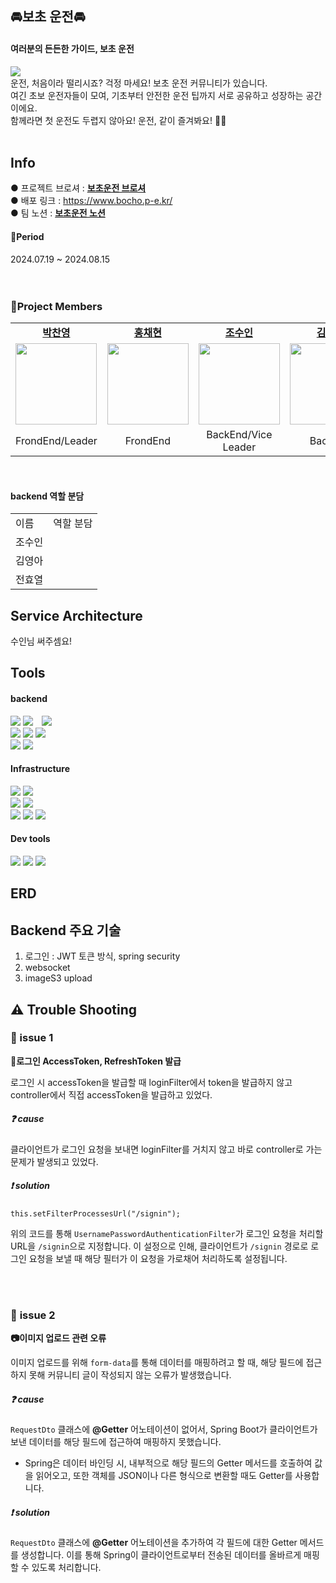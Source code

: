 ## 🚘보초 운전🚘
#### 여러분의 든든한 가이드, 보초 운전
 <img src="https://github.com/user-attachments/assets/48f4100d-6bbb-4cf5-9215-a4820a2d4bb1"></br>
운전, 처음이라 떨리시죠? 걱정 마세요! 보초 운전 커뮤니티가 있습니다. </br>
여긴 초보 운전자들이 모여, 기초부터 안전한 운전 팁까지 서로 공유하고 성장하는 공간이에요. </br>
함께라면 첫 운전도 두렵지 않아요! 운전, 같이 즐겨봐요! 🚗💨</br></br>

## Info
● 프로젝트 브로셔 : <a href="https://dolphin-pc.notion.site/8-13-21-be75fecc932b4a8b88d86d2b1835252c?pvs=4"><b>보초운전 브로셔</b></a></br>
● 배포 링크 :  https://www.bocho.p-e.kr/</br>
● 팀 노션 :  <a href="https://dolphin-pc.notion.site/e4ebb89570f24cdab88acbaf40f86f81?v=aad47b31de7b4ad0814f1604b1a6972d&pvs=74"><b>보초운전 노션</b></a></br>
#### 📆Period 
2024.07.19 ~ 2024.08.15</br></br></br>

### 🚜Project Members
<table>
  <tr>
    <td align="center"><a href="https://github.com/Dolphin-PC"><b>박찬영</b></a><br /></td>
    <td align="center"><a href="https://github.com/hyeon9808"><b>홍채현</b></a><br /></td>
    <td align="center"><a href="https://github.com/whtndls"><b>조수인</b></a><br /></td>
    <td align="center"><a href="https://github.com/young219257"><b>김영아</b></a><br /></td>
    <td align="center"><a href="https://github.com/hyoyeolking"><b>전효열</b></a><br /></td>
  </tr>
  <tr>
      <td align="center"><img src="https://github.com/user-attachments/assets/683f52f8-d8e4-4e9e-ac1f-a5ed7d4b032a" width="130px;" alt=""/><br /><sub></td>
      <td align="center"><img src="https://github.com/user-attachments/assets/a4aa44bc-4d59-46e7-8b74-b18d94a3186e" width="130px;" alt=""/><br /></td>
      <td align="center"><img src="https://github.com/user-attachments/assets/03eb0bf2-0ac1-4c7f-8f2d-06243c5be806" width="130px;" alt=""/><br /></td>
      <td align="center"><img src="https://github.com/user-attachments/assets/4bb46790-6183-44cc-b51b-270d36c71710" width="130px;" alt=""/><br /></td>
      <td align="center"><img src="https://github.com/user-attachments/assets/9ebc81f2-52ba-4b97-b6d3-07c4c21fe1f0" width="130px;" alt=""/><br /></td>
    </tr>
  <tr>
    <td align="center">FrondEnd/Leader</td>
    <td align="center">FrondEnd</td>
    <td align="center">BackEnd/Vice Leader</td>
    <td align="center">BackEnd</td>
    <td align="center">BackEnd</td>
  </tr>
</table></br>
       
#### backend 역할 분담
<table>
 <tr>
 <td>이름</td>
 <td>역할 분담</td>
</tr>
<tr>
 <td>조수인</td>
 <td></td>
</tr>
<tr>
 <td>김영아</td>
 <td></td>
</tr>

<tr>
 <td>전효열</td>
 <td></td>
</tr>
</table>



## Service Architecture
수인님 써주셈요!

## Tools
#### backend

<span>
  <img src="https://img.shields.io/badge/java-007396?style=for-the-badge&logo=OpenJDK&logoColor=white">
</span>
<span>
  <img src="https://img.shields.io/badge/springboot-6DB33F?style=for-the-badge&logo=springboot&logoColor=white" style="margin-right: 10px;">
</span>
<span>
  <img src="https://img.shields.io/badge/Spring Security-6DB33F?style=for-the-badge&logo=Spring Security&logoColor=white" style="margin-right: 10px;">
</span></br>
<span>
  <img src="https://img.shields.io/badge/MariaDB-003545?style=for-the-badge&logo=mariadb&logoColor=white">
</span>
<span>
  <img src="https://img.shields.io/badge/JWT-black?style=for-the-badge&logo=JSON%20web%20tokens">
</span>
<span>
  <img src="https://img.shields.io/badge/-Swagger-%23Clojure?style=for-the-badge&logo=swagger&logoColor=white">
</span></br>
<span>
  <img src="https://img.shields.io/badge/Gradle-02303A?style=for-the-badge&logo=Gradle&logoColor=white">
</span>
<span>
  <img src="https://img.shields.io/badge/Socket.io-010101?style=for-the-badge&logo=Socket.io&logoColor=white">
</span>

#### Infrastructure

<span>
  <img src="https://img.shields.io/badge/amazonaws-232F3E?style=for-the-badge&logo=amazonaws&logoColor=white"> 
</span>

<span>
  <img src="https://img.shields.io/badge/Amazon EC2-FF9900?style=for-the-badge&logo=Amazon EC2&logoColor=white">
</span></br>
<span>
  <img src="https://img.shields.io/badge/Amazon S3-569A31?style=for-the-badge&logo=Amazon S3&logoColor=white">
</span>
<span>
  <img src="https://img.shields.io/badge/Docker-2496ED?style=for-the-badge&logo=Docker&logoColor=white">
</span></br>
<span>
  <img src="https://img.shields.io/badge/github%20actions-%232671E5.svg?style=for-the-badge&logo=githubactions&logoColor=white">
</span>
<span>
  <img src="https://img.shields.io/badge/NGINX-009639?style=for-the-badge&logo=NGINX-&logoColor=white">
</span>
<span>
  <img src="https://img.shields.io/badge/Amazon RDS-527FFF?style=for-the-badge&logo=Amazon RDS-&logoColor=white">
</span>


#### Dev tools
<span>
  <img src="https://img.shields.io/badge/github-%23121011.svg?style=for-the-badge&logo=github&logoColor=white">
</span>
<span>
  <img src="https://img.shields.io/badge/Slack-4A154B?style=for-the-badge&logo=Slack&logoColor=white">
</span>
<span>
  <img src="https://img.shields.io/badge/Notion-%23000000.svg?style=for-the-badge&logo=notion&logoColor=white">
</span>



## ERD 

## Backend 주요 기술
1. 로그인 : JWT 토큰 방식, spring security
2. websocket
3. imageS3 upload
## ⚠️ Trouble Shooting
### 🚨  issue 1

**🔐로그인 AccessToken, RefreshToken 발급**

로그인 시 accessToken을 발급할 때 loginFilter에서 token을 발급하지 않고 controller에서 직접 accessToken을 발급하고 있었다. 

##### ❓ cause

클라이언트가 로그인 요청을 보내면 loginFilter를 거치지 않고 바로 controller로 가는 문제가 발생되고 있었다.

##### ❗ solution</br>
`this.setFilterProcessesUrl("/signin");`

위의 코드를 통해 `UsernamePasswordAuthenticationFilter`가 로그인 요청을 처리할 URL을 `/signin`으로 지정합니다. 이 설정으로 인해, 클라이언트가 `/signin` 경로로 로그인 요청을 보낼 때 해당 필터가 이 요청을 가로채어 처리하도록 설정됩니다.
</br></br>

</br>

### 🚨  **issue 2**

**📷이미지 업로드 관련 오류**

이미지 업로드를 위해 `form-data`를 통해 데이터를 매핑하려고 할 때, 해당 필드에 접근하지 못해 커뮤니티 글이 작성되지 않는 오류가 발생했습니다.

##### ❓ cause

`RequestDto` 클래스에 **@Getter** 어노테이션이 없어서, Spring Boot가 클라이언트가 보낸 데이터를 해당 필드에 접근하여 매핑하지 못했습니다.

- Spring은 데이터 바인딩 시, 내부적으로 해당 필드의 Getter 메서드를 호출하여 값을 읽어오고, 또한 객체를 JSON이나 다른 형식으로 변환할 때도 Getter를 사용합니다.

##### ❗ solution

`RequestDto` 클래스에 **@Getter** 어노테이션을 추가하여 각 필드에 대한 Getter 메서드를 생성합니다. 이를 통해 Spring이 클라이언트로부터 전송된 데이터를 올바르게 매핑할 수 있도록 처리합니다.

